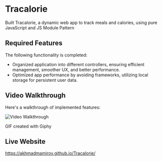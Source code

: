 # Tracalorie
Built Tracalorie, a dynamic web app to track meals and calories, using pure JavaScript and JS Module Pattern


## Required Features

The following functionality is completed:

* Organized application into different controllers, ensuring efficient management, smoother UX, and better performance. 
* Optimized app performance by avoiding frameworks, utilizing local storage for persistent user data.


## Video Walkthrough

Here's a walkthrough of implemented features:

<img src='https://media.giphy.com/media/v1.Y2lkPTc5MGI3NjExM2M0M2IzN2I3NmVlMjg2MzlmYmVlNTE5ZDc3NmE5NGY4YzFmMzAwYiZjdD1n/rqI8xq3spbadAAQGsG/giphy.gif' title='Video Walkthrough' width='' alt='Video Walkthrough' />

<!-- Replace this with whatever GIF tool you used! -->
GIF created with Giphy 

## Live Website
https://akhmadmamirov.github.io/Tracalorie/
